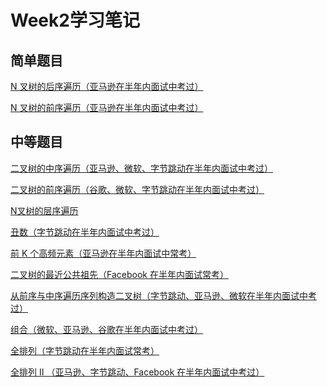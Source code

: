 Week2学习笔记
=============
简单题目
--------
[N 叉树的后序遍历（亚马逊在半年内面试中考过）](https://leetcode-cn.com/problems/n-ary-tree-postorder-traversal/)

[N 叉树的前序遍历（亚马逊在半年内面试中考过）](https://leetcode-cn.com/problems/n-ary-tree-preorder-traversal/description/)

中等题目
--------
[二叉树的中序遍历（亚马逊、微软、字节跳动在半年内面试中考过）](https://leetcode-cn.com/problems/binary-tree-inorder-traversal/)

[二叉树的前序遍历（谷歌、微软、字节跳动在半年内面试中考过）](https://leetcode-cn.com/problems/binary-tree-preorder-traversal/)

[N叉树的层序遍历](https://leetcode-cn.com/problems/n-ary-tree-level-order-traversal/)

[丑数（字节跳动在半年内面试中考过）](https://leetcode-cn.com/problems/chou-shu-lcof/)

[前 K 个高频元素（亚马逊在半年内面试中常考）](https://leetcode-cn.com/problems/top-k-frequent-elements/)

[二叉树的最近公共祖先（Facebook 在半年内面试常考）](https://leetcode-cn.com/problems/lowest-common-ancestor-of-a-binary-tree/)

[从前序与中序遍历序列构造二叉树（字节跳动、亚马逊、微软在半年内面试中考过）](https://leetcode-cn.com/problems/construct-binary-tree-from-preorder-and-inorder-traversal/)

[组合（微软、亚马逊、谷歌在半年内面试中考过）](https://leetcode-cn.com/problems/combinations/)

[全排列（字节跳动在半年内面试常考）](https://leetcode-cn.com/problems/permutations/)

[全排列 II （亚马逊、字节跳动、Facebook 在半年内面试中考过）](https://leetcode-cn.com/problems/permutations-ii/)
